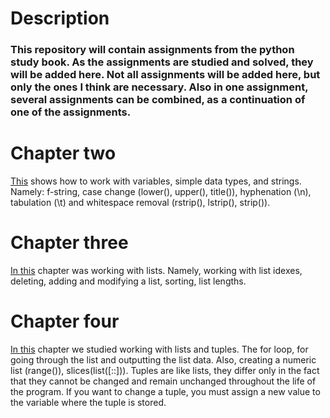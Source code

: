 # Description

### This repository will contain assignments from the python study book. As the assignments are studied and solved, they will be added here. Not all assignments will be added here, but only the ones I think are necessary. Also in one assignment, several assignments can be combined, as a continuation of one of the assignments.

# Chapter two
[This](https://github.com/goryay/study-python/tree/main/2_chap) shows how to work with variables, simple data types, and strings. Namely: f-string, case change (lower(), upper(), title()), hyphenation (\n), tabulation (\t) and whitespace removal (rstrip(), lstrip(), strip()).

# Chapter three
[In this](https://github.com/goryay/study-python/tree/main/3_chap) chapter was working with lists. Namely, working with list idexes, deleting, adding and modifying a list, sorting, list lengths.

# Chapter four
[In this]() chapter we studied working with lists and tuples.
The for loop, for going through the list and outputting the list data. Also, creating a numeric list (range()), slices(list([::])).
Tuples are like lists, they differ only in the fact that they cannot be changed and remain unchanged throughout the life of the program. If you want to change a tuple, you must assign a new value to the variable where the tuple is stored. 
